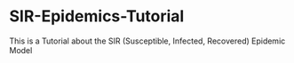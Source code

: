 # SIR-Epidemics-Tutorial
This is a Tutorial about the SIR (Susceptible, Infected, Recovered) Epidemic Model
